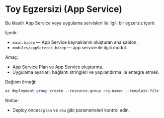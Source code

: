 # Toy Egzersizi (App Service)

Bu klasör App Service veya uygulama servisleri ile ilgili bir egzersiz içerir.

İçerik:
- `main.bicep` — App Service kaynaklarını oluşturan ana şablon.
- `modules/appService.bicep` — app service ile ilgili modül.

Amaç:
- App Service Plan ve App Service oluşturma.
- Uygulama ayarları, bağlantı stringleri ve yapılandırma ile entegre etmek.

Dağıtım örneği:
```powershell
az deployment group create --resource-group <rg-name> --template-file .\main.bicep
```

Notlar:
- Deploy öncesi `plan` ve `sku` gibi parametreleri kontrol edin.

